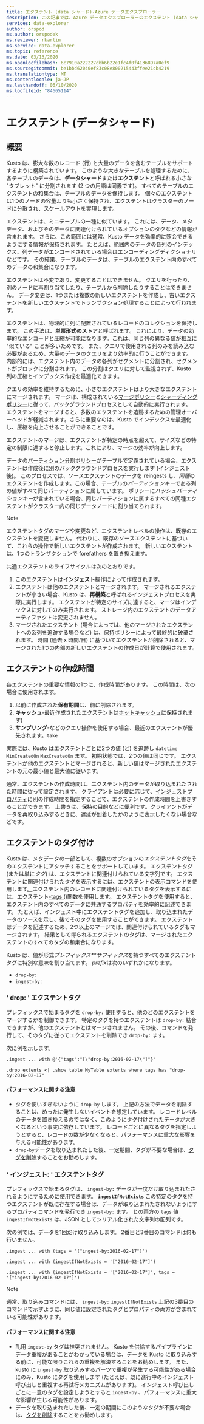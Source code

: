 ```yaml
---
title: エクステント (data シャード)-Azure データエクスプローラー
description: この記事では、Azure データエクスプローラーのエクステント (data シャード) について説明します。
services: data-explorer
author: orspod
ms.author: orspodek
ms.reviewer: rkarlin
ms.service: data-explorer
ms.topic: reference
ms.date: 03/13/2020
ms.openlocfilehash: 6c7910a222227dbb6b22e1fc4f0f4136897a0ef9
ms.sourcegitcommit: be1bbd62040ef83c08e800215443ffee21cb4219
ms.translationtype: MT
ms.contentlocale: ja-JP
ms.lasthandoff: 06/10/2020
ms.locfileid: "84665114"
---
```

# <a name="extents-data-shards"></a>エクステント (データシャード)

## <a name="overview"></a>概要

Kusto は、膨大な数のレコード (行) と大量のデータを含むテーブルをサポートするように構築されています。 このような大きなテーブルを処理するために、各テーブルのデータは、**データシャード**または**エクステント**と呼ばれる小さな "タブレット" に分割されます (2 つの用語は同義です)。 すべてのテーブルのエクステントの和集合は、テーブルのデータを保持します。 個々のエクステントは1つのノードの容量よりも小さく保持され、エクステントはクラスターのノードに分散され、スケールアウトを実現します。

エクステントは、ミニテーブルの一種に似ています。 これには、データ、メタデータ、およびそのデータに関連付けられているオプションのタグなどの情報が含まれます。 さらに、この範囲には通常、Kusto データを効率的に照会できるようにする情報が保持されます。
たとえば、範囲内のデータの各列のインデックス、列データがエンコードされている場合はエンコーディングディクショナリなどです。 その結果、テーブルのデータは、テーブルのエクステント内のすべてのデータの和集合になります。

エクステントは不変であり、変更することはできません。 クエリを行ったり、別のノードに再割り当てしたり、テーブルから削除したりすることはできません。 データ変更は、1つまたは複数の新しいエクステントを作成し、古いエクステントを新しいエクステントでトランザクション処理することによって行われます。

エクステントは、物理的に列に配置されているレコードのコレクションを保持します。
この手法は、**単票形式のストア**と呼ばれます。 これにより、データの効率的なエンコードと圧縮が可能になります。これは、同じ列の異なる値が相互に "似ている" ことが多いためです。 また、クエリで使用される列のみを読み込む必要があるため、大量のデータのクエリをより効率的に行うことができます。 内部的には、エクステント内のデータの各列がセグメントに分割され、セグメントがブロックに分割されます。 この分割はクエリに対して監視されず、Kusto 列の圧縮とインデックス作成を最適化できます。

クエリの効率を維持するために、小さなエクステントはより大きなエクステントにマージされます。
マージは、構成されている[マージポリシー](mergepolicy.md)と[シャーディングポリシー](shardingpolicy.md)に従って、バックグラウンドプロセスとして自動的に実行されます。
エクステントをマージすると、多数のエクステントを追跡するための管理オーバーヘッドが軽減されます。さらに重要なのは、Kusto でインデックスを最適化し、圧縮を向上させることができることです。

エクステントのマージは、エクステントが特定の時点を超えて、サイズなどの特定の制限に達すると停止します。これにより、マージの効率が向上します。

データの[パーティション分割ポリシー](partitioningpolicy.md)がテーブルで定義されている場合、エクステントは作成後に別のバックグラウンドプロセスを実行します (インジェスト後)。 このプロセスでは、ソースエクステントのデータを reingests し、*同種*のエクステントを作成します。この場合、テーブルの*パーティションキー*である列の値がすべて同じパーティションに属しています。 ポリシーに*ハッシュパーティションキー*が含まれている場合、同じパーティションに属するすべての同種エクステントがクラスター内の同じデータノードに割り当てられます。

> [!NOTE]
> エクステントタグのマージや変更など、エクステントレベルの操作は、既存のエクステントを変更しません。
> 代わりに、既存のソースエクステントに基づいて、これらの操作で新しいエクステントが作成されます。 新しいエクステントは、1つのトランザクションで forefathers を置き換えます。

共通エクステントのライフサイクルは次のとおりです。

1. このエクステントは**インジェスト**操作によって作成されます。
1. エクステントは他のエクステントとマージされます。 マージされるエクステントが小さい場合、Kusto は、**再構築**と呼ばれるインジェストプロセスを実際に実行します。 エクステントが特定のサイズに達すると、マージはインデックスに対してのみ実行されます。 ストレージ内のエクステントのデータアーティファクトは変更されません。
1. マージされたエクステント (場合によっては、他のマージされたエクステントへの系列を追跡する場合など) は、保持ポリシーによって最終的に破棄されます。 
   時間 (過去 x 時間/日) に基づいてエクステントが削除されると、マージされた1つの内部の新しいエクステントの作成日が計算で使用されます。

## <a name="extent-creation-time"></a>エクステントの作成時間

各エクステントの重要な情報の1つに、作成時間があります。 この時間は、次の場合に使用されます。

1. 以前に作成された**保有期間**は、前に削除されます。
1. **キャッシュ**-最近作成されたエクステントは[ホットキャッシュ](cachepolicy.md)に保持されます)
1. **サンプリング**-などのクエリ操作を使用する場合、最近のエクステントが優先されます。`take`

実際には、Kusto はエクステントごとに2つの値 (と) を追跡し `datetime` `MinCreatedOn` `MaxCreatedOn` ます。
初期状態では、2つの値は同じです。 エクステントが他のエクステントとマージされると、新しい値はマージされたエクステントの元の最小値と最大値に従います。

通常、エクステントの作成時間は、エクステント内のデータが取り込まれたされた時間に従って設定されます。 クライアントは必要に応じて、[インジェストプロパティ](../../ingestion-properties.md)に別の作成時間を指定することで、エクステントの作成時間を上書きすることができます。
上書きは、保持の目的などに便利です。クライアントがデータを再取り込みするときに、遅延が到着したかのように表示したくない場合などです。

## <a name="extent-tagging"></a>エクステントのタグ付け

Kusto は、メタデータの一部として、複数のオプションの*エクステントタグ*をそのエクステントにアタッチすることをサポートしています。 エクステントタグ (または単に*タグ*) は、エクステントに関連付けられている文字列です。 エクステントに関連付けられたタグを表示するには、エクステントの表示コマンドを使用します[。](extents-commands.md#show-extents)エクステント内のレコードに関連付けられているタグを表示するには、エクステント[-tags ()](../query/extenttagsfunction.md)関数を使用します。
エクステントタグを使用すると、エクステント内のすべてのデータに共通するプロパティを効率的に記述できます。
たとえば、インジェスト中にエクステントタグを追加し、取り込まれたデータのソースを示し、後でそのタグを使用することができます。 エクステントはデータを記述するため、2つ以上のマージでは、関連付けられているタグもマージされます。 結果として得られるエクステントのタグは、マージされたエクステントのすべてのタグの和集合になります。

Kusto は、値が形式*プレフィックス**サフィックス*を持つすべてのエクステントタグに特別な意味を割り当てます。 *prefix*は次のいずれかになります。

* `drop-by:`
* `ingest-by:`

### <a name="drop-by-extent-tags"></a>' drop: ' エクステントタグ

プレフィックスで始まるタグを `drop-by:` 使用すると、他のどのエクステントをマージするかを制御できます。 特定のタグを持つエクステントは `drop-by:` 結合できますが、他のエクステントとはマージされません。 その後、コマンドを発行して、そのタグに従ってエクステントを削除でき `drop-by:` ます。

次に例を示します。

```kusto
.ingest ... with @'{"tags":"[\"drop-by:2016-02-17\"]"}'

.drop extents <| .show table MyTable extents where tags has "drop-by:2016-02-17" 
```

#### <a name="performance-notes"></a>パフォーマンスに関する注意

* タグを使いすぎないように `drop-by` します。 上記の方法でデータを削除することは、めったに発生しないイベントを想定しています。 レコードレベルのデータを置き換えるのではなく、このようにタグ付けされたデータが大きくなるという事実に依存しています。 レコードごとに異なるタグを指定しようとすると、レコードの数が少なくなると、パフォーマンスに重大な影響を与える可能性があります。
* `drop-by`データを取り込まれたした後、一定期間、タグが不要な場合は、[タグを削除](extents-commands.md#drop-extent-tags)することをお勧めします。

### <a name="ingest-by-extent-tags"></a>' インジェスト: ' エクステントタグ

プレフィックスで始まるタグは、 `ingest-by:` データが一度だけ取り込まれたされるようにするために使用できます。 **`ingestIfNotExists`** この特定のタグを持つエクステントが既に存在する場合は、データが取り込まれたされないようにするプロパティコマンドを発行でき `ingest-by:` ます。
との両方の `tags` 値 `ingestIfNotExists` は、JSON としてシリアル化された文字列の配列です。

次の例では、データを1回だけ取り込みします。 2番目と3番目のコマンドは何も行いません。

```kusto
.ingest ... with (tags = '["ingest-by:2016-02-17"]')

.ingest ... with (ingestIfNotExists = '["2016-02-17"]')

.ingest ... with (ingestIfNotExists = '["2016-02-17"]', tags = '["ingest-by:2016-02-17"]')
```

> [!NOTE]
> 通常、取り込みコマンドには、 `ingest-by:` `ingestIfNotExists` 上記の3番目のコマンドで示すように、同じ値に設定されたタグとプロパティの両方が含まれている可能性があります。

#### <a name="performance-notes"></a>パフォーマンスに関する注意

* 乱用 `ingest-by` タグは推奨されません。
Kusto を供給するパイプラインにデータ重複があることがわかっている場合は、データを Kusto に取り込みする前に、可能な限りこれらの重複を解決することをお勧めします。 また、kusto に `ingest-by` 取り込みするパーツで重複が発生する可能性がある場合にのみ、Kusto にタグを使用します (たとえば、既に進行中のインジェスト呼び出しと重複する再試行メカニズムがあります)。 インジェスト呼び出しごとに一意のタグを設定しようとすると `ingest-by` 、パフォーマンスに重大な影響が生じる可能性があります。
* データを取り込まれたした後、一定の期間にこのようなタグが不要な場合は、[タグを削除](extents-commands.md#drop-extent-tags)することをお勧めします。
 

